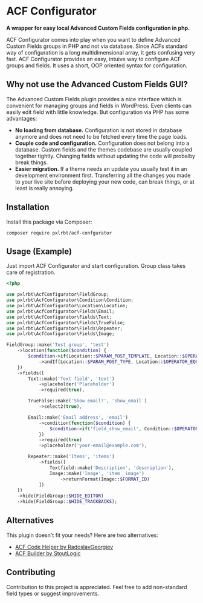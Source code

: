 # ACF Configurator

__A wrapper for easy local Advanced Custom Fields configuration in php.__

ACF Configurator comes into play when you want to define Advanced Custom Fields groups in PHP and not via database. Since ACFs standard way of configuration is a long multidimensional array, it gets confusing very fast. ACF Configurator provides an easy, intuive way to configure ACF groups and fields. It uses a short, OOP oriented syntax for configuration.

## Why not use the Advanced Custom Fields GUI?

The Advanced Custom Fields plugin provides a nice interface which is convenient for managing groups and fields in WordPress. Even clients can easily edit field with little knowledge. But configuration via PHP has some advantages:
- __No loading from database.__ Configuration is not stored in database anymore and does not need to be fetched every time the page loads.
- __Couple code and configuration.__ Configuration does not belong into a database. Custom fields and the themes codebase are usually coupled together tightly. Changing fields without updating the code will probalby break things.
- __Easier migration.__ If a theme needs an update you usually test it in an development environment first. Transferring all the changes you made to your live site before deploying your new code, can break things, or at least is really annoying.


## Installation

Install this package via Composer:

```
composer require pxlrbt/acf-confgurator
```

## Usage (Example)

Just import ACF Configurator and start configuration. Group class takes care of registration.

```php
<?php

use pxlrbt\AcfConfigurator\FieldGroup;
use pxlrbt\AcfConfigurator\Condition\Condition;
use pxlrbt\AcfConfigurator\Location\Location;
use pxlrbt\AcfConfigurator\Fields\Email;
use pxlrbt\AcfConfigurator\Fields\Text;
use pxlrbt\AcfConfigurator\Fields\TrueFalse;
use pxlrbt\AcfConfigurator\Fields\Repeater;
use pxlrbt\AcfConfigurator\Fields\Image;

FieldGroup::make('Test group', 'test')
    ->location(function($condition) {
        $condition->if(Location::$PARAM_POST_TEMPLATE, Location::$OPERATOR_EQUALS, 'template.php')
            ->andIf(Location::$PARAM_POST_TYPE, Location::$OPERATOR_EQUALS, 'page');
    })
    ->fields([
        Text::make('Text field', 'text')
            ->placeholder('Placeholder')
            ->required(true),

        TrueFalse::make('Show email?', 'show_email')
            ->select2(true),

        Email::make('Email address', 'email')
            ->condition(function($condition) {
                $condition->if('field_show_email', Condition::$OPERATOR_EQUALS, true);
            })
            ->required(true)
            ->placeholder('your-email@example.com'),

        Repeater::make('Items', 'items')
            ->fields([
                Textfield::make('Description', 'description'),
                Image::make('Image', 'item__image')
                    ->returnFormat(Image::$FORMAT_ID)
            ])
    ])
    ->hide(FieldGroup::$HIDE_EDITOR)
    ->hide(FieldGroup::$HIDE_TRACKBACKS);
```


## Alternatives

This plugin doesn't fit your needs? Here are two alternatives:

- [ACF Code Helper by RadoslavGeorgiev](https://github.com/RadoslavGeorgiev/acf-code-helper/wiki)
- [ACF Builder by StoutLogic](https://github.com/StoutLogic/acf-builder)

## Contributing

Contribution to this project is appreciated. Feel free to add non-standard field types or suggest improvements.